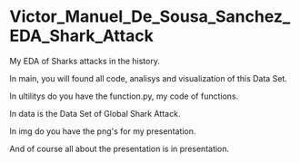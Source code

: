 # Victor_Manuel_De_Sousa_Sanchez_EDA_Shark_Attack
My EDA of Sharks attacks in the history. 

In main, you will found all code, analisys and visualization of this Data Set.

In ultilitys do you have the function.py, my code of functions. 

In data is the Data Set of Global Shark Attack.

In img do you have the png's for my presentation.

And of course all about the presentation is in presentation. 
